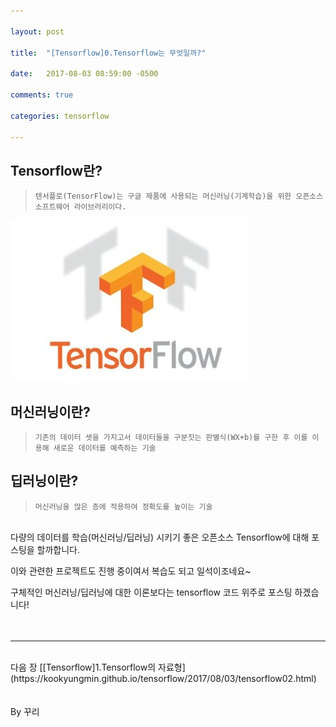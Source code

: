 ```yaml
---

layout: post

title:  "[Tensorflow]0.Tensorflow는 무엇일까?"

date:   2017-08-03 08:59:00 -0500

comments: true

categories: tensorflow

---
```


## Tensorflow란?
>```
>텐서플로(TensorFlow)는 구글 제품에 사용되는 머신러닝(기계학습)을 위한 오픈소스 소프트웨어 라이브러리이다.
>```

![image](/image/tensorflow_img/tensorflow.jpg)   
<br>    
## 머신러닝이란?
>```
>기존의 데이터 셋을 가지고서 데이터들을 구분짓는 판별식(WX+b)를 구한 후 이를 이용해 새로운 데이터를 예측하는 기술
>```  


## 딥러닝이란?
>```
>머신러닝을 많은 층에 적용하여 정확도를 높이는 기술
>```


<br>
다량의 데이터를 학습(머신러닝/딥러닝) 시키기 좋은 오픈소스 Tensorflow에 대해 포스팅을 할까합니다.
   
이와 관련한 프로젝트도 진행 중이여서 복습도 되고 일석이조네요~
    
구체적인 머신러닝/딥러닝에 대한 이론보다는 tensorflow 코드 위주로 포스팅 하겠습니다! 
<br>
<br>
<br>
- - -
<br>
다음 장 [[Tensorflow]1.Tensorflow의 자료형](https://kookyungmin.github.io/tensorflow/2017/08/03/tensorflow02.html)
<br>
<br>
<br>
By 꾸리
